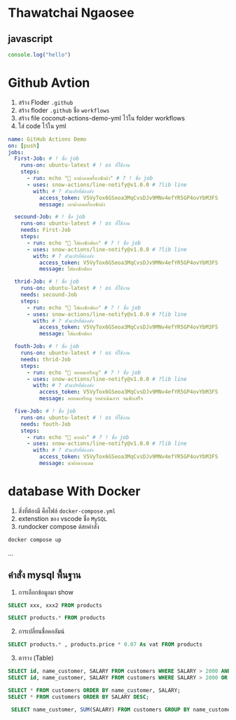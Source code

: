 <!-- V5VyTox6GSeoa3MqCvsDJv9MNv4efYR5GP4ovYbM3FS -->
<!-- ! test -->
<!-- ? test -->
<!-- * test -->
# Thawatchai Ngaosee

## javascript

```js
console.log("hello")
```
# Github Avtion
1. สร้าง Floder ``` .github ```
2. สร้าง floder ``` .github ``` ชื่อ ``` workflows ```
3. สร้าง file coconut-actions-demo-yml ไว้ใน folder workflows 
4. ใส่ code ไว้ใน yml


``` yml
name: GitHub Actions Demo
on: [push]
jobs:
  First-Job: # ! ชื่อ job
    runs-on: ubuntu-latest # ! os ที่ใช้งาน
    steps:
      - run: echo "🎉 อาผ้าลงเครื่องซักผ้า" # ? ! ชื่อ job
      - uses: snow-actions/line-notify@v1.0.0 # ?lib line
        with: # ? ตัวแปรที่ต้องส่ง
          access_token: V5VyTox6GSeoa3MqCvsDJv9MNv4efYR5GP4ovYbM3FS
          message: เอาผ้าลงเครื่องซักผ้า

  secound-Job: # ! ชื่อ job
    runs-on: ubuntu-latest # ! os ที่ใช้งาน
    needs: First-Job
    steps:
      - run: echo "🎉 ใส่ผงซักฟอก" # ? ! ชื่อ job
      - uses: snow-actions/line-notify@v1.0.0 # ?lib line
        with: # ? ตัวแปรที่ต้องส่ง
          access_token: V5VyTox6GSeoa3MqCvsDJv9MNv4efYR5GP4ovYbM3FS
          message: ใส่ผงซักฟอก

  thrid-Job: # ! ชื่อ job
    runs-on: ubuntu-latest # ! os ที่ใช้งาน
    needs: secound-Job
    steps:
      - run: echo "🎉 ใส่ผงซักฟอก" # ? ! ชื่อ job
      - uses: snow-actions/line-notify@v1.0.0 # ?lib line
        with: # ? ตัวแปรที่ต้องส่ง
          access_token: V5VyTox6GSeoa3MqCvsDJv9MNv4efYR5GP4ovYbM3FS
          message: ใส่ผงซักฟอก

  fouth-Job: # ! ชื่อ job
    runs-on: ubuntu-latest # ! os ที่ใช้งาน
    needs: thrid-Job
    steps:
      - run: echo "🎉 หยอดเหรียญ" # ? ! ชื่อ job
      - uses: snow-actions/line-notify@v1.0.0 # ?lib line
        with: # ? ตัวแปรที่ต้องส่ง
          access_token: V5VyTox6GSeoa3MqCvsDJv9MNv4efYR5GP4ovYbM3FS
          message: หยอดเหรียญ รอดำเนินการ จนซักเสร็จ

  five-Job: # ! ชื่อ job
    runs-on: ubuntu-latest # ! os ที่ใช้งาน
    needs: fouth-Job
    steps:
      - run: echo "🎉 ตากผ้า" # ? ! ชื่อ job
      - uses: snow-actions/line-notify@v1.0.0 # ?lib line
        with: # ? ตัวแปรที่ต้องส่ง
          access_token: V5VyTox6GSeoa3MqCvsDJv9MNv4efYR5GP4ovYbM3FS
          message: นำผ้าตากแดด
```



# database With Docker

1. สิ่งที่ต้องมี คือไฟล์ ```docker-compose.yml ```
2. extenstion ของ vscode ชื่อ ``` MySQL ```
3. rundocker compose ด้สยคำสั่ง 
```bash 
docker compose up 
```

...
## คำสั่ง  mysql พื้นฐาน
1. การเลือกข้อมูลมา show
```sql 
SELECT xxx, xxx2 FROM products
```

```sql 
SELECT products.* FROM products
```

2. การเปลี่ยนชื่อคอลัมน์

```sql 
SELECT products.* , products.price * 0.07 As vat FROM products
```

3. ตาราง (Table) 
   
```SQL – AND & OR Clauses  คือ การเชื่อมความสัมพันธ์ของเงื่อนไข
SELECT id, name_customer, SALARY FROM customers WHERE SALARY > 2000 AND age_customer < 25; 
SELECT id, name_customer, SALARY FROM customers WHERE SALARY > 2000 OR age_customer < 25;
``` 

```SQL ORDER BY  คือ การจัดเรียงข้อมูลที่แสดงผลตามลำดับ
SELECT * FROM customers ORDER BY name_customer, SALARY; 
SELECT * FROM customers ORDER BY SALARY DESC;
``` 

```SQL – Group By  คือ การจัดกลุ่มข้อมูลตาม column ที่กำหนด
 SELECT name_customer, SUM(SALARY) FROM customers GROUP BY name_customer;
``` 

